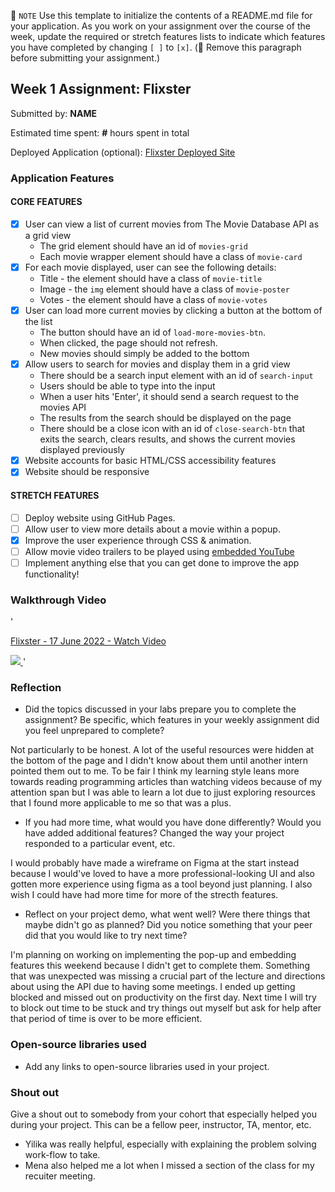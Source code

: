 📝 `NOTE` Use this template to initialize the contents of a README.md file for your application. As you work on your assignment over the course of the week, update the required or stretch features lists to indicate which features you have completed by changing `[ ]` to `[x]`. (🚫 Remove this paragraph before submitting your assignment.)

## Week 1 Assignment: Flixster

Submitted by: **NAME**

Estimated time spent: **#** hours spent in total

Deployed Application (optional): [Flixster Deployed Site](ADD_LINK_HERE)

### Application Features

#### CORE FEATURES

- [x] User can view a list of current movies from The Movie Database API as a grid view
  - The grid element should have an id of `movies-grid`
  - Each movie wrapper element should have a class of `movie-card`
- [x] For each movie displayed, user can see the following details:
  - Title - the element should have a class of `movie-title`
  - Image - the `img` element should have a class of `movie-poster`
  - Votes - the element should have a class of `movie-votes`
- [x] User can load more current movies by clicking a button at the bottom of the list
  - The button should have an id of `load-more-movies-btn`.
  - When clicked, the page should not refresh.
  - New movies should simply be added to the bottom
- [x] Allow users to search for movies and display them in a grid view
  - There should be a search input element with an id of `search-input`
  - Users should be able to type into the input
  - When a user hits 'Enter', it should send a search request to the movies API
  - The results from the search should be displayed on the page
  - There should be a close icon with an id of `close-search-btn` that exits the search, clears results, and shows the current movies displayed previously
- [x] Website accounts for basic HTML/CSS accessibility features
- [x] Website should be responsive

#### STRETCH FEATURES

- [ ] Deploy website using GitHub Pages.
- [ ] Allow user to view more details about a movie within a popup.
- [x] Improve the user experience through CSS & animation.
- [ ] Allow movie video trailers to be played using [embedded YouTube](https://support.google.com/youtube/answer/171780?hl=en)
- [ ] Implement anything else that you can get done to improve the app functionality!

### Walkthrough Video

'<a href="https://www.loom.com/share/bebc26a0b2ab44c782a233451b60bd8a">

<p>Flixster - 17 June 2022 - Watch Video</p>
<img style="max-width:300px;" src="https://cdn.loom.com/sessions/thumbnails/bebc26a0b2ab44c782a233451b60bd8a-with-play.gif">
</a>'

### Reflection

- Did the topics discussed in your labs prepare you to complete the assignment? Be specific, which features in your weekly assignment did you feel unprepared to complete?

Not particularly to be honest. A lot of the useful resources were hidden at the bottom of the page and I didn't know about them until another intern pointed them out to me. To be fair I think my learning style leans more towards reading programming articles than watching videos because of my attention span but I was able to learn a lot due to jjust exploring resources that I found more applicable to me so that was a plus.

- If you had more time, what would you have done differently? Would you have added additional features? Changed the way your project responded to a particular event, etc.

I would probably have made a wireframe on Figma at the start instead because I would've loved to have a more professional-looking UI and also gotten more experience using figma as a tool beyond just planning. I also wish I could have had more time for more of the strecth features.

- Reflect on your project demo, what went well? Were there things that maybe didn't go as planned? Did you notice something that your peer did that you would like to try next time?

I'm planning on working on implementing the pop-up and embedding features this weekend because I didn't get to complete them. Something that was unexpected was missing a crucial part of the lecture and directions about using the API due to having some meetings. I ended up getting blocked and missed out on productivity on the first day. Next time I will try to block out time to be stuck and try things out myself but ask for help after that period of time is over to be more efficient.

### Open-source libraries used

- Add any links to open-source libraries used in your project.

### Shout out

Give a shout out to somebody from your cohort that especially helped you during your project. This can be a fellow peer, instructor, TA, mentor, etc.

- Yilika was really helpful, especially with explaining the problem solving work-flow to take.
- Mena also helped me a lot when I missed a section of the class for my recuiter meeting.
